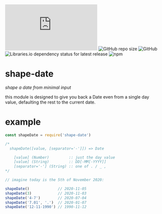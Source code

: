 ![GitHub file size in bytes](https://img.shields.io/github/size/bernardini687/shape-date/main.js)
![GitHub repo size](https://img.shields.io/github/repo-size/bernardini687/shape-date)
![GitHub](https://img.shields.io/github/license/bernardini687/shape-date)
![Libraries.io dependency status for latest release](https://img.shields.io/librariesio/release/npm/shape-date)
![npm](https://img.shields.io/npm/dt/shape-date)

# shape-date
_shape a date from minimal input_

this module is designed to give you back a Date even from a single day value, defaulting the rest to the current date.

# example
```js
const shapeDate = require('shape-date')

/*
  shapeDate([value, [separator='-']]) => Date

    [value] (Number)         :: just the day value
    [value] (String)         :: DD[-MM[-YYYY]]
    [separator='-'] (String) :: one of . / _ ,
*/

// imagine today is the 5th of November 2020:

shapeDate()             // 2020-11-05
shapeDate(3)            // 2020-11-03
shapeDate('4-7')        // 2020-07-04
shapeDate('7.01', '.')  // 2020-01-07
shapeDate('12-11-1990') // 1990-11-12
```
